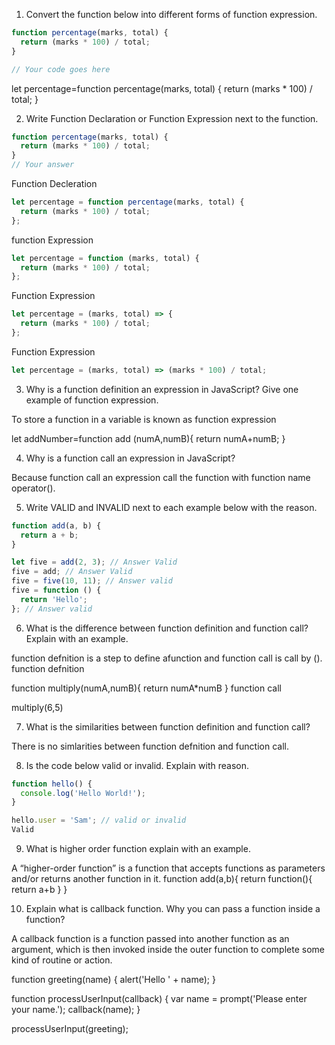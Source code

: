 1. Convert the function below into different forms of function expression.

```js
function percentage(marks, total) {
  return (marks * 100) / total;
}

// Your code goes here
```
let percentage=function percentage(marks, total) {
  return (marks * 100) / total;
}

2. Write Function Declaration or Function Expression next to the function.

```js
function percentage(marks, total) {
  return (marks * 100) / total;
}
// Your answer
```
Function Decleration

```js
let percentage = function percentage(marks, total) {
  return (marks * 100) / total;
};
```
function Expression
```js
let percentage = function (marks, total) {
  return (marks * 100) / total;
};
```
Function Expression
```js
let percentage = (marks, total) => {
  return (marks * 100) / total;
};
```
Function Expression
```js
let percentage = (marks, total) => (marks * 100) / total;
```

3. Why is a function definition an expression in JavaScript? Give one example of function expression.

To store a function in a variable is known as function expression

let addNumber=function add (numA,numB){
  return numA+numB;
}

4. Why is a function call an expression in JavaScript?

Because function call an expression call the function with function name operator().

5. Write VALID and INVALID next to each example below with the reason.

```js
function add(a, b) {
  return a + b;
}

let five = add(2, 3); // Answer Valid 
five = add; // Answer Valid
five = five(10, 11); // Answer valid
five = function () {
  return 'Hello';
}; // Answer valid
```

6. What is the difference between function definition and function call? Explain with an example.

function defnition is a step to define afunction and function call is call by ().
function defnition

function multiply(numA,numB){
  return numA*numB
}
function call

multiply(6,5)

7. What is the similarities between function definition and function call?

There is no simlarities between function defnition and function call.

8. Is the code below valid or invalid. Explain with reason.

```js
function hello() {
  console.log('Hello World!');
}

hello.user = 'Sam'; // valid or invalid
Valid
```

9. What is higher order function explain with an example.

 A “higher-order function” is a function that accepts functions as parameters and/or returns another function in it.
 function add(a,b){
   return function(){
     return a+b
   }
 }

10. Explain what is callback function. Why you can pass a function inside a function?

A callback function is a function passed into another function as an argument, which is then invoked inside the outer function to complete some kind of routine or action.

function greeting(name) {
  alert('Hello ' + name);
}

function processUserInput(callback) {
  var name = prompt('Please enter your name.');
  callback(name);
}

processUserInput(greeting);
